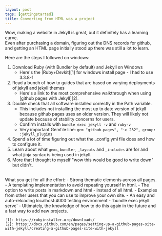 ```yaml
---
layout: post
tags: [gettingstarted]
title: Converting from HTML was a project
---
```



Wow, making a website in Jekyll is great, but it definitely has a learning curve.  
Even after purchasing a domain, figuring out the DNS records for github, and getting an HTML page initially stood up there was still a lot to learn.

Here are the steps I followed on windows:
1.  Download Ruby (with Bundler by default) and Jekyll on Windows  
    - Here's the [Ruby+Devkit][1] for windows install page - I had to use 3.3.8-1
2.  Read a bunch of how to guides that are based on varying deployments of jekyll and jekyll themes
    - Here's a link to the most comprehensive walkthrough when using [github pages with Jekyll][2].
3.  Double check that all software installed correctly in the Path variable.
    - This includes not installing the most up to date version of jekyll because github pages uses an older version. They will likely not update because of stability concerns for users. 
    - Confirm installs with `bundle exec jekyll -v`  and `ruby-v`
    - Very important Gemfile line: `gem "github-pages", "~> 232", group: :jekyll_plugins`
4.  Spend a lot of time figuring out what the _config.yml file does and how to configure it.
5.  Learn about what `gems`, `bundler`, `_layouts` and `_includes` are for and what jinja syntax is being used in jekyll.
6.  More that I thought to myself "wow this would be good to write down" but didn't.

<br>
What you get for all the effort:
 - Strong thematic elements across all pages.
 - A templating implementation to avoid repeating yourself in html.
 - The option to write posts in markdown and html - instead of all html.
 - Examples from other users that you can use to improve your own site.
 - An easy and auto-reloading localhost:4000 testing environment
    - `bundle exec jekyll serve`
 - Ultimately, the knowledge of how to do this again in the future and a fast way to add new projects.



    [1]: https://rubyinstaller.org/downloads/
    [2]: https://docs.github.com/en/pages/setting-up-a-github-pages-site-with-jekyll/creating-a-github-pages-site-with-jekyll
